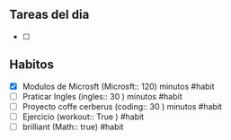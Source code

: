 
## Tareas del dia

* [ ] 
## Habitos 

* [x] Modulos de Microsft (Microsft:: 120) minutos #habit
* [ ] Praticar Ingles (ingles:: 30 ) minutos #habit 
* [ ] Proyecto coffe cerberus (coding:: 30 ) minutos #habit 
* [ ] Ejercicio (workout:: True )  #habit 
* [ ] brilliant (Math:: true)  #habit 